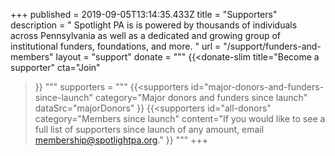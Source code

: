 +++
published = 2019-09-05T13:14:35.433Z
title = "Supporters"
description = " Spotlight PA is is powered by thousands of individuals across Pennsylvania as well as a dedicated and growing group of institutional funders, foundations, and more. "
url = "/support/funders-and-members"
layout = "support"
donate = """
{{<donate-slim
    title="Become a supporter"
    cta="Join"
>}}
"""
supporters = """
{{<supporters
  id="major-donors-and-funders-since-launch"
  category="Major donors and funders since launch"
  dataSrc="majorDonors"
>}}
{{<supporters
  id="all-donors"
  category="Members since launch"
  content="If you would like to see a full list of supporters since launch of any amount, email [membership@spotlightpa.org](mailto:membership@spotlightpa.org)."
>}}
"""
+++
